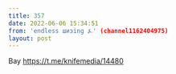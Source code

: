 ```yaml
---
title: 357
date: 2022-06-06 15:34:51
from: 'endless шизing ⍼' (channel1162404975)
layout: post
---
```


Вау 
<https://t.me/knifemedia/14480>

